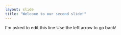 ```yaml
---
layout: slide
title: "Welcome to our second slide!"
---
```

I'm asked to edit this line
Use the left arrow to go back!
